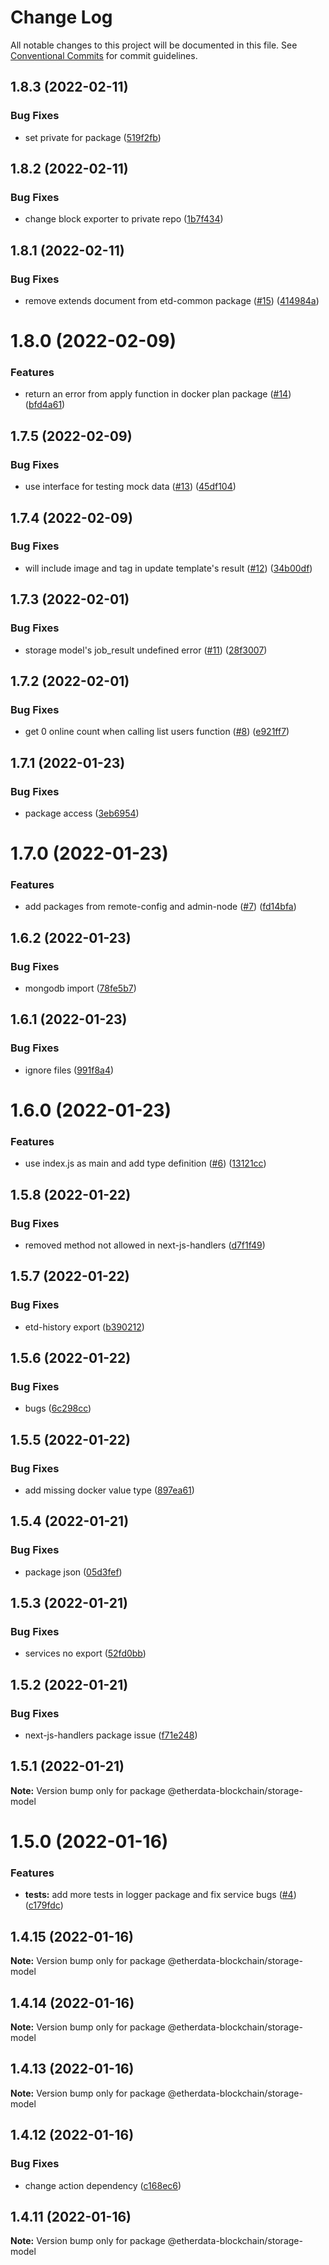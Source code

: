 # Change Log

All notable changes to this project will be documented in this file.
See [Conventional Commits](https://conventionalcommits.org) for commit guidelines.

## 1.8.3 (2022-02-11)


### Bug Fixes

* set private for package ([519f2fb](https://github.com/etherdata-blockchain/packages/commit/519f2fb2fbe4f223639b6678498b099b30b7342d))





## 1.8.2 (2022-02-11)


### Bug Fixes

* change block exporter to private repo ([1b7f434](https://github.com/etherdata-blockchain/packages/commit/1b7f4349866eec8d98ee76c3d83bff0251a55407))





## 1.8.1 (2022-02-11)


### Bug Fixes

* remove extends document from etd-common package ([#15](https://github.com/etherdata-blockchain/packages/issues/15)) ([414984a](https://github.com/etherdata-blockchain/packages/commit/414984a95b16eddad050117e7576fd4efc882438))





# 1.8.0 (2022-02-09)


### Features

* return an error from apply function in docker plan package ([#14](https://github.com/etherdata-blockchain/packages/issues/14)) ([bfd4a61](https://github.com/etherdata-blockchain/packages/commit/bfd4a61c23c33814bb6a997f4c02d6e74d276d9d))





## 1.7.5 (2022-02-09)


### Bug Fixes

* use interface for testing mock data ([#13](https://github.com/etherdata-blockchain/packages/issues/13)) ([45df104](https://github.com/etherdata-blockchain/packages/commit/45df1046f62913e523588408ebe25e8ab2480908))





## 1.7.4 (2022-02-09)


### Bug Fixes

* will include image and tag in update template's result ([#12](https://github.com/etherdata-blockchain/packages/issues/12)) ([34b00df](https://github.com/etherdata-blockchain/packages/commit/34b00df276dfa591ea89680483c450149e467ab4))





## 1.7.3 (2022-02-01)


### Bug Fixes

* storage model's job_result undefined error ([#11](https://github.com/etherdata-blockchain/packages/issues/11)) ([28f3007](https://github.com/etherdata-blockchain/packages/commit/28f3007800bac6b7fbc27180457fbb696ce6cb37))





## 1.7.2 (2022-02-01)


### Bug Fixes

* get 0 online count when calling list users function ([#8](https://github.com/etherdata-blockchain/packages/issues/8)) ([e921ff7](https://github.com/etherdata-blockchain/packages/commit/e921ff76ba986f84bc9d1be6a1bb66dcc1d414b0))





## 1.7.1 (2022-01-23)


### Bug Fixes

* package access ([3eb6954](https://github.com/etherdata-blockchain/packages/commit/3eb6954d792f2740f218b51a5f5979db1740cd34))





# 1.7.0 (2022-01-23)


### Features

* add packages from remote-config and admin-node ([#7](https://github.com/etherdata-blockchain/packages/issues/7)) ([fd14bfa](https://github.com/etherdata-blockchain/packages/commit/fd14bfa5a1082ab3afd8781d09d59118a91d0bd2))





## 1.6.2 (2022-01-23)


### Bug Fixes

* mongodb import ([78fe5b7](https://github.com/etherdata-blockchain/packages/commit/78fe5b73e50851b2643f4aa0b6a343172fa302d0))





## 1.6.1 (2022-01-23)


### Bug Fixes

* ignore files ([991f8a4](https://github.com/etherdata-blockchain/packages/commit/991f8a4e30afee170a12b2dd4aa5e4e8e121519b))





# 1.6.0 (2022-01-23)


### Features

* use index.js as main and add type definition ([#6](https://github.com/etherdata-blockchain/packages/issues/6)) ([13121cc](https://github.com/etherdata-blockchain/packages/commit/13121cc2150104cdea51208430bed263e5a1e59d))





## 1.5.8 (2022-01-22)


### Bug Fixes

* removed method not allowed in next-js-handlers ([d7f1f49](https://github.com/etherdata-blockchain/packages/commit/d7f1f4931543e399d6d418022623e57556547091))





## 1.5.7 (2022-01-22)


### Bug Fixes

* etd-history export ([b390212](https://github.com/etherdata-blockchain/packages/commit/b390212ac65f4a83c5115d76185a453638371b36))





## 1.5.6 (2022-01-22)


### Bug Fixes

* bugs ([6c298cc](https://github.com/etherdata-blockchain/packages/commit/6c298cc0a8f7743a6aa43105e472516ac8d43200))





## 1.5.5 (2022-01-22)


### Bug Fixes

* add missing docker value type ([897ea61](https://github.com/etherdata-blockchain/packages/commit/897ea611752e38c3378d3a6c11f6203cba7cee5a))





## 1.5.4 (2022-01-21)


### Bug Fixes

* package json ([05d3fef](https://github.com/etherdata-blockchain/packages/commit/05d3fef8c1822e21feb44e673ddc4c15895cac4b))





## 1.5.3 (2022-01-21)


### Bug Fixes

* services no export ([52fd0bb](https://github.com/etherdata-blockchain/packages/commit/52fd0bb6b93ff0b46b2730f05d87bdd31f751e98))





## 1.5.2 (2022-01-21)


### Bug Fixes

* next-js-handlers package issue ([f71e248](https://github.com/etherdata-blockchain/packages/commit/f71e248dfdd1935f0f5dedfd03db0dff29e2486d))





## 1.5.1 (2022-01-21)

**Note:** Version bump only for package @etherdata-blockchain/storage-model





# 1.5.0 (2022-01-16)


### Features

* **tests:** add more tests in logger package and fix service bugs ([#4](https://github.com/etherdata-blockchain/packages/issues/4)) ([c179fdc](https://github.com/etherdata-blockchain/packages/commit/c179fdc055d21edcdb83518ed1b2537c4670468d))





## 1.4.15 (2022-01-16)

**Note:** Version bump only for package @etherdata-blockchain/storage-model





## 1.4.14 (2022-01-16)

**Note:** Version bump only for package @etherdata-blockchain/storage-model





## 1.4.13 (2022-01-16)

**Note:** Version bump only for package @etherdata-blockchain/storage-model





## 1.4.12 (2022-01-16)


### Bug Fixes

* change action dependency ([c168ec6](https://github.com/etherdata-blockchain/packages/commit/c168ec6e4447953946ceb621bdf5bb66d5b0f105))





## 1.4.11 (2022-01-16)

**Note:** Version bump only for package @etherdata-blockchain/storage-model
